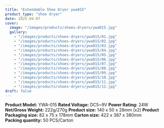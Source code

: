 ```yaml
---
title: "Extendable Shoe Dryer ywa015"
product_type: "shoe dryer"
date: 2025-04-07
cover:
  image: "/images/products/shoes-dryers/ywa015.jpg"
  gallery:
    - "/images/products/shoes-dryers/ywa015/01.jpg"
    - "/images/products/shoes-dryers/ywa015/02.jpg"
    - "/images/products/shoes-dryers/ywa015/03.jpg"
    - "/images/products/shoes-dryers/ywa015/04.jpg"
    - "/images/products/shoes-dryers/ywa015/05.jpg"
    - "/images/products/shoes-dryers/ywa015/06.jpg"
    - "/images/products/shoes-dryers/ywa015/07.jpg"
    - "/images/products/shoes-dryers/ywa015/08.jpg"
    - "/images/products/shoes-dryers/ywa015/09.jpg"
    - "/images/products/shoes-dryers/ywa015/10.jpg"
    - "/images/products/shoes-dryers/ywa015/11.jpg"
    - "/images/products/shoes-dryers/ywa015/12.jpg"
draft: false
---
```

**Product Model:** YWA-015
**Rated Voltage:** DC5~9V
**Power Rating:** 24W
**Net/Gross Weight:** 222g/270g
**Product size:** 140 x 50 x 28mm (x2)
**Product Packaging size:** 82 x 75 x 178mm
**Carton size:** 422 x 387 x 380mm
**Packing quantity:** 50 PCS/Carton
